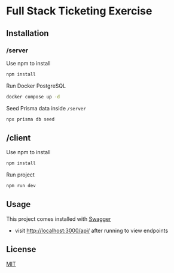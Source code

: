 # Full Stack Ticketing Exercise

## Installation

### /server

Use npm to install

```bash
npm install
```

Run Docker PostgreSQL

```bash
docker compose up -d
```

Seed Prisma data inside `/server`

```bash
npx prisma db seed
```

## /client

Use npm to install

```bash
npm install
```

Run project

```bash
npm run dev
```

## Usage

This project comes installed with [Swagger](https://swagger.io/)

- visit [http://localhost:3000/api/](http://localhost:3000/api/) after running to view endpoints

## License

[MIT](https://choosealicense.com/licenses/mit/)
